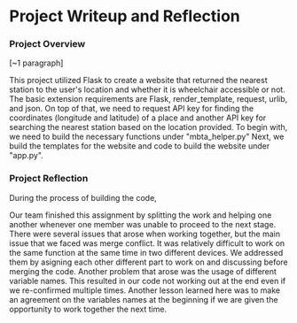 # Project Writeup and Reflection

### Project Overview
[~1 paragraph]
<!-- Write a short abstract describing your project. Include all the extensions to the basic requirements. -->

This project utilized Flask to create a website that returned the nearest station to the user's location and whether it is wheelchair accessible or not. The basic extension requirements are Flask, render_template, request, urlib, and json. On top of that, we need to request API key for finding the coordinates (longitude and latitude) of a place and another API key for searching the nearest station based on the location provided. To begin with, we need to build the necessary functions under "mbta_helper.py"  Next, we build the templates for the website and code to build the website under "app.py". 

### Project Reflection

<!-- After you finish the project, Please write a short document for reflection [~2 paragraphs]

From a process point of view, what went well? What could you improve? Other possible reflection topics: Was your project appropriately scoped? Did you have a good plan for unit testing? What self-studying did you do? How will you use what you learned going forward? What do you wish you knew before you started that would have helped you succeed?

Also discuss your team process in your reflection. How did you plan to divide the work (e.g. split by class, always pair program together, etc.) and how did it actually happen? Were there any issues that arose while working together, and how did you address them? What would you do differently next time? -->

During the process of building the code, 

Our team finished this assignment by splitting the work and helping one another whenever one member was unable to proceed to the next stage. There were several issues that arose when working together, but the main issue that we faced was merge conflict. It was relatively difficult to work on the same function at the same time in two different devices. We addressed them by asigning each other different part to work on and discussing before merging the code. Another problem that arose was the usage of different variable names. This resulted in our code not working out at the end even if we re-confirmed multiple times. Another lesson learned here was to make an agreement on the variables names at the beginning if we are given the opportunity to work together the next time. 
